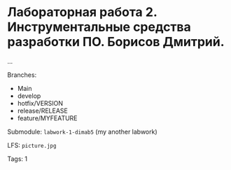 # Лабораторная работа 2. Инструментальные средства разработки ПО. Борисов Дмитрий.
...

Branches:
- Main
- develop
- hotfix/VERSION
- release/RELEASE
- feature/MYFEATURE

Submodule: `labwork-1-dimab5` (my another labwork)

LFS: `picture.jpg`

Tags: 1

